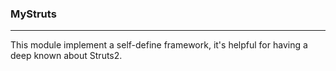 ### MyStruts
------
This module implement a self-define framework,
it's helpful for having a deep known about Struts2.